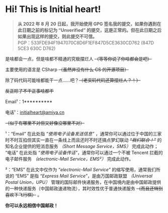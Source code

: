 # Hi! This is Initial heart!

> **从 2022 年 8 月 20 日起，我开始使用 GPG 签名我的提交，如果你遇到在此日期之前的标记为 “Unverified” 的提交，这是正常的。但在此日期之后如果出现这样的提交，则此提交不可信。**   
> PGP：533FDE94F1947070C8D6F1EF847D5CE3630CD762 (847D 5CE3 630C D762)

是啥都会一点，但是啥都不精通的究极摆烂人 ~~（等等你说了你啥都会是吧）~~    

主要使用的语言是 CSharp ~~（虽然并没有什么 CS 的开源项目）~~   

除了码代码可能啥都能干一点......吧？~~（老实码代码还算摆烂人？！）~~    

~~反正除了不干正事啥都干~~    

Email¹：1**********

电话¹：initialheart@amiya.cn

~~（似乎有哪里不对但又好像没哪里不对）~~

¹：“Email” 在此处指 *“使用电子设备发送信息”* ，通常你可以通过位于中国的三家时不时互掐但其实一直在一条线上而且还时不时还搞点梦幻联动 ~~*“我们联合！”*~~ 的知名企业提供的短消息服务 *（Short Message Service，SMS）* 完成此动作； “电话” 在此处指 *“使用电子设备传话”*，通常你可以通过一个不被 Tencent 拦截的电子邮件服务 *（electronic-Mail Service，EMS²）* 完成此动作。

²：“EMS” 在此文中仅作为 *“electronic-Mail Service”* 的缩写使用，通常我们所说的 “EMS” 是指 *“Express Mail Service”*，是由万国邮政联盟 *（Universal Postal Union，UPU）* 管理的国际邮件快递服务，在中国境内是由中国邮政提供的一种快递服务（中国邮政速递物流），其时效性优于普通快递服务 ~~（而且还特别喜欢下飞行棋）~~ 。

**你可以永远相信中国邮政！**
